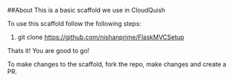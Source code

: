 ##About
This is a basic scaffold we use in CloudQuish

To  use this scaffold follow the following steps:
1. git clone https://github.com/nishanprime/FlaskMVCSetup

Thats it! You are good to go!

To make changes to the scaffold, fork the repo, make changes and create a PR.
